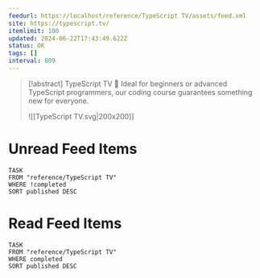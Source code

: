 ```yaml
---
feedurl: https://localhost/reference/TypeScript TV/assets/feed.xml
site: https://typescript.tv/
itemlimit: 100
updated: 2024-06-22T17:43:49.622Z
status: OK
tags: []
interval: 809
---
```


> [!abstract] TypeScript TV
> 🚀 Ideal for beginners or advanced TypeScript programmers, our coding course guarantees something new for everyone.
>
> ![[TypeScript TV.svg|200x200]]
# Unread Feed Items
~~~dataview
TASK
FROM "reference/TypeScript TV"
WHERE !completed
SORT published DESC
~~~

# Read Feed Items
~~~dataview
TASK
FROM "reference/TypeScript TV"
WHERE completed
SORT published DESC
~~~
